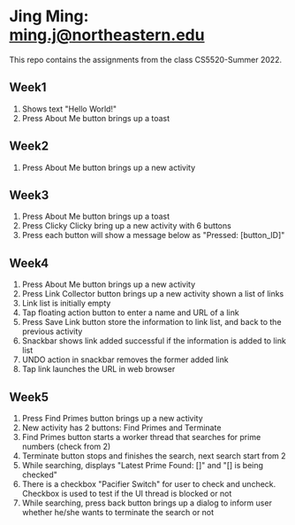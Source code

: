 # Jing Ming: ming.j@northeastern.edu
This repo contains the assignments from the class CS5520-Summer 2022.

## Week1
1. Shows text "Hello World!"
2. Press About Me button brings up a toast

## Week2
1. Press About Me button brings up a new activity

## Week3
1. Press About Me button brings up a toast
2. Press Clicky Clicky bring up a new activity with 6 buttons
3. Press each button will show a message below as "Pressed: [button_ID]"

## Week4
1. Press About Me button brings up a new activity
2. Press Link Collector button brings up a new activity shown a list of links
3. Link list is initially empty
4. Tap floating action button to enter a name and URL of a link
5. Press Save Link button store the information to link list, and back to the previous activity
6. Snackbar shows link added successful if the information is added to link list
7. UNDO action in snackbar removes the former added link
8. Tap link launches the URL in web browser

## Week5
1. Press Find Primes button brings up a new activity
2. New activity has 2 buttons: Find Primes and Terminate
3. Find Primes button starts a worker thread that searches for prime numbers (check from 2)
4. Terminate button stops and finishes the search, next search start from 2
5. While searching, displays "Latest Prime Found: []" and "[] is being checked"
6. There is a checkbox "Pacifier Switch" for user to check and uncheck. Checkbox is used to test if the UI thread is blocked or not
7. While searching, press back button brings up a dialog to inform user whether he/she wants to terminate the search or not